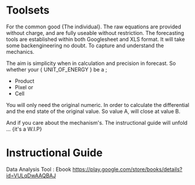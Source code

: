 # Toolsets

For the common good {The individual}. The raw equations are provided without charge, and are fully useable without restriction. 
The forecasting tools are established within both Googlesheet and XLS format. It will take some backengineering no doubt. To capture and understand the mechanics. 

The aim is simplicity when in calculation and precision in forecast. 
So whether your { UNIT_OF_ENERGY } be a ;

* Product
* Pixel or
* Cell

You will only need the original numeric. In order to calculate the differential and the end state of the original value.
So value A, will close at value B.

And if you care about the mechanism's. The instructional guide will unfold ... {it's a W.I.P}



# Instructional Guide

Data Analysis Tool : Ebook https://play.google.com/store/books/details?id=VULqDwAAQBAJ
